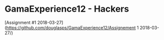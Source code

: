 # GamaExperience12 - Hackers
[Assignment #1 2018-03-27](https://github.com/douglasps/GamaExperience12/Assignement 1 2018-03-27/)